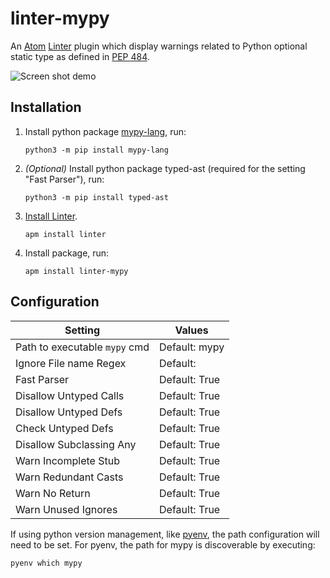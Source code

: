 # linter-mypy

An [Atom][atom] [Linter][linter] plugin which display warnings related to Python optional static type as defined in [PEP 484][spec].

![Screen shot demo](https://github.com/elarivie/linter-mypy/raw/master/doc/ScreenShotDemo.png)

## Installation

1.  Install python package [mypy-lang][mypy], run:

    ```ShellSession
    python3 -m pip install mypy-lang
    ```

2. *(Optional)* Install python package typed-ast (required for the setting "Fast Parser"), run:

	```ShellSession
	python3 -m pip install typed-ast
	```

3.  [Install Linter][install linter].

	```ShellSession
	apm install linter
	```

4.  Install package, run:

    ```ShellSession
    apm install linter-mypy
    ```

## Configuration

| Setting                             | Values         |
| ----------------------------------- | -------------- |
| Path to executable `mypy` cmd       | Default: mypy  |
| Ignore File name Regex              | Default:       |
| Fast Parser                         | Default: True  |
| Disallow Untyped Calls              | Default: True  |
| Disallow Untyped Defs               | Default: True  |
| Check Untyped Defs                  | Default: True  |
| Disallow Subclassing Any            | Default: True  |
| Warn Incomplete Stub                | Default: True  |
| Warn Redundant Casts                | Default: True  |
| Warn No Return                      | Default: True  |
| Warn Unused Ignores                 | Default: True  |

If using python version management, like [pyenv][pyenv], the path configuration will
need to be set.  For pyenv, the path for mypy is discoverable by executing:

```ShellSession
pyenv which mypy
```

[linter]: https://github.com/atom-community/linter
[install linter]: https://github.com/atom-community/linter#installation
[mypy]: https://pypi.python.org/pypi/mypy-lang
[mypy homepage]: http://www.mypy-lang.org/
[pyenv]: https://github.com/yyuu/pyenv
[spec]: https://www.python.org/dev/peps/pep-0484/
[atom]: https://atom.io/
